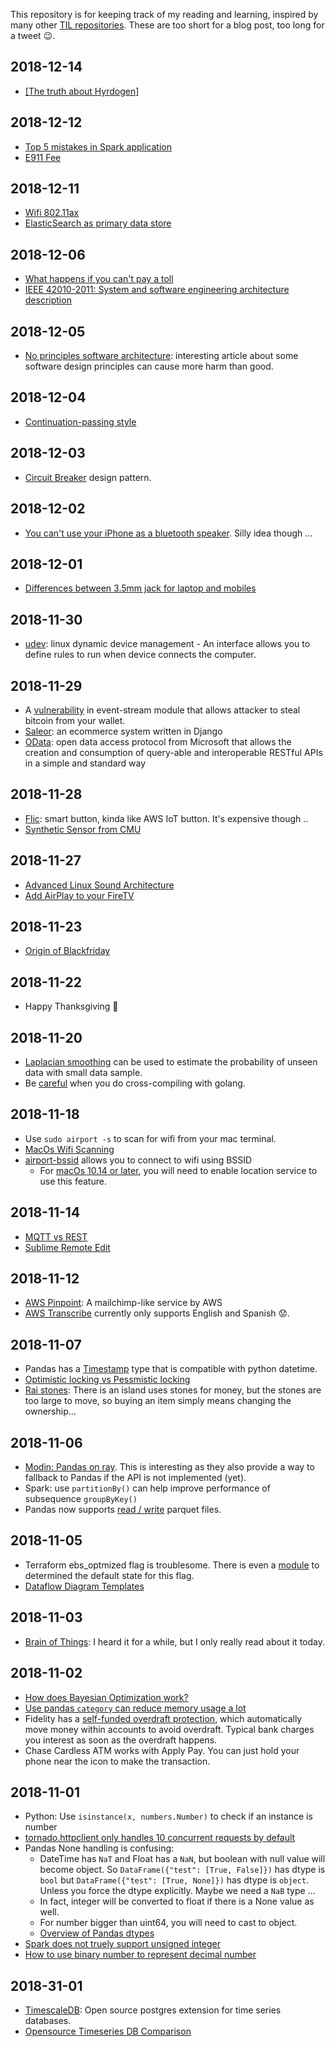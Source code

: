 This repository is for keeping track of my reading and learning, inspired by many other [TIL repositories](https://github.com/search?utf8=%E2%9C%93&q=til&ref=simplesearch). These are too short for a blog post, too long for a tweet 😉.

## 2018-12-14

  * [[The truth about Hyrdogen]](https://www.youtube.com/watch?v=f7MzFfuNOtY)

## 2018-12-12

  * [Top 5 mistakes in Spark application](https://www.slideshare.net/SparkSummit/top-5-mistakes-when-writing-spark-applications-by-mark-grover-and-ted-malaska)
  * [E911 Fee](https://www.att.com/shop/wireless/prepaidE911.html)

## 2018-12-11

  * [Wifi 802.11ax](https://www.networkworld.com/article/3215907/mobile-wireless/why-80211ax-is-the-next-big-thing-in-wi-fi.html)
  * [ElasticSearch as primary data store](https://vlkan.com/blog/post/2018/11/14/elasticsearch-primary-data-store/)

## 2018-12-06

  * [What happens if you can't pay a toll](https://www.businessinsider.com/what-happens-when-you-cant-pay-a-toll-2013-7)
  * [IEEE 42010-2011: System and software engineering architecture description](https://www.slideshare.net/luctrudeau/architecture-vs-design)

## 2018-12-05

  * [No principles software architecture](https://www.innoq.com/en/blog/no-principles-software-architecture/): interesting article about some software design principles can cause more harm than good.

## 2018-12-04

  * [Continuation-passing style](https://en.wikipedia.org/wiki/Continuation-passing_style)

## 2018-12-03
  
  * [Circuit Breaker](https://martinfowler.com/bliki/CircuitBreaker.html) design pattern.


## 2018-12-02

  * [You can't use your iPhone as a bluetooth speaker](https://www.quora.com/How-do-you-use-your-iPhone-as-a-bluetooth-speaker). Silly idea though ...

## 2018-12-01

  * [Differences between 3.5mm jack for laptop and mobiles](https://www.quora.com/What-is-the-difference-between-3-5-mm-jack-in-mobiles-and-laptops)

## 2018-11-30

  * [udev](https://wiki.debian.org/udev): linux dynamic device management - An interface allows you to define rules to run when device connects the computer.

## 2018-11-29

  * A [vulnerability](https://schneid.io/blog/event-stream-vulnerability-explained/) in event-stream module that allows  attacker to steal bitcoin from your wallet.
  * [Saleor](https://getsaleor.com): an ecommerce system written in Django
  * [OData](https://blogs.sap.com/2016/02/08/odata-everything-that-you-need-to-know-part-3/): open data access protocol from Microsoft that allows the creation and consumption of query-able and interoperable RESTful APIs in a simple and standard way

## 2018-11-28

  * [Flic](https://flic.io/): smart button, kinda like AWS IoT button. It's expensive though ..
  * [Synthetic Sensor from CMU](https://www.cmu.edu/news/stories/archives/2017/may/internet-of-things-sensors.html)

## 2018-11-27

  * [Advanced Linux Sound Architecture](https://en.wikipedia.org/wiki/Advanced_Linux_Sound_Architecture)
  * [Add AirPlay to your FireTV](https://www.ikream.com/2018/11/add-airplay-amazon-fire-tv-25126)

## 2018-11-23

  * [Origin of Blackfriday](https://www.thebalance.com/what-is-the-history-of-black-friday-3305711)

## 2018-11-22

  * Happy Thanksgiving 🦃

## 2018-11-20

  * [Laplacian smoothing](https://www.quora.com/Could-someone-explain-Laplacian-smoothing-or-1-up-smoothing) can be used to estimate the probability of unseen data with small data sample.
  * Be [careful](https://github.com/golang/go/issues/6376) when you do cross-compiling with golang.

## 2018-11-18

  * Use `sudo airport -s` to scan for wifi from your mac terminal.
  * [MacOs Wifi Scanning](https://clburlison.com/macos-wifi-scanning/)
  * [airport-bssid](https://github.com/deekayw0n/airport-bssid) allows you to connect to wifi using BSSID
    * For [macOs 10.14 or later](https://developer.apple.com/documentation/macos_release_notes/macos_mojave_10_14_release_notes), you will need to enable location service to use this feature.

## 2018-11-14

  * [MQTT vs REST](https://medium.com/@flespi/http-vs-mqtt-performance-tests-f9adde693b5f)
  * [Sublime Remote Edit](https://packagecontrol.io/packages/RemoteEdit)

## 2018-11-12

  * [AWS Pinpoint](https://aws.amazon.com/pinpoint/): A mailchimp-like service by AWS
  * [AWS Transcribe](https://aws.amazon.com/transcribe/) currently only supports English and Spanish 😟.

## 2018-11-07

  * Pandas has a [Timestamp](https://pandas.pydata.org/pandas-docs/version/0.23.4/generated/pandas.Timestamp.html) type that is compatible with python datetime.
  * [Optimistic locking vs Pessmistic locking](http://www.orafaq.com/papers/locking.pdf)
  * [Rai stones](https://en.wikipedia.org/wiki/Rai_stones): There is an island uses stones for money, but the stones are too large to move, so buying an item simply means changing the ownership...

## 2018-11-06

  * [Modin: Pandas on ray](https://rise.cs.berkeley.edu/blog/modin-pandas-on-ray-october-2018/). This is interesting as they also provide a way to fallback to Pandas if the API is not implemented (yet).
  * Spark: use `partitionBy()` can help improve performance of subsequence `groupByKey()`
  * Pandas now supports [read / write](https://pandas.pydata.org/pandas-docs/stable/generated/pandas.read_parquet.html) parquet files.

## 2018-11-05

  * Terraform ebs_optmized flag is troublesome. There is even a [module](https://github.com/terraform-aws-modules/terraform-aws-ebs-optimized) to determined the default state for this flag.
  * [Dataflow Diagram Templates](https://creately.com/blog/examples/data-flow-diagram-templates/)

## 2018-11-03

  * [Brain of Things](https://dzone.com/articles/the-brain-of-things-and-home-automation): I heard it for a while, but I only really read about it today.

## 2018-11-02

  * [How does Bayesian Optimization work?](https://www.quora.com/How-does-Bayesian-optimization-work)
  * [Use pandas `category` can reduce memory usage a lot](https://www.dataquest.io/blog/pandas-big-data/)
  * Fidelity has a [self-funded overdraft protection](https://www.fidelity.com/cash-management/faqs-cash-management-account), which automatically move money within accounts to avoid overdraft. Typical bank charges you interest as soon as the overdraft happens.
  * Chase Cardless ATM works with Apply Pay. You can just hold your phone near the icon to make the transaction.

## 2018-11-01

  * Python: Use `isinstance(x, numbers.Number)` to check if an instance is number
  * [tornado.httpclient only handles 10 concurrent requests by default](https://stackoverflow.com/questions/33411493/max-clients-limit-reached-request-queued-tornado)
  * Pandas None handling is confusing:
    * DateTime has `NaT` and Float has a `NaN`, but boolean with null value will become object. So `DataFrame({"test": [True, False]})` has dtype is `bool` but `DataFrame({"test": [True, None]})` has dtype is `object`. Unless you force the dtype explicitly. Maybe we need a `NaB` type ...
    * In fact, integer will be converted to float if there is a None value as well.
    * For number bigger than uint64, you will need to cast to object.
    * [Overview of Pandas dtypes](http://pbpython.com/pandas_dtypes.html)
  * [Spark does not truely support unsigned integer](https://issues.apache.org/jira/browse/SPARK-7697)
  * [How to use binary number to represent decimal number](https://blog.angularindepth.com/the-simple-math-behind-decimal-binary-conversion-algorithms-d30c967c9724)

## 2018-31-01

  * [TimescaleDB](https://github.com/timescale/timescaledb): Open source postgres extension for time series databases.
  * [Opensource Timeseries DB Comparison](https://docs.google.com/spreadsheets/d/1sMQe9oOKhMhIVw9WmuCEWdPtAoccJ4a-IuZv4fXDHxM/edit#gid=0)
